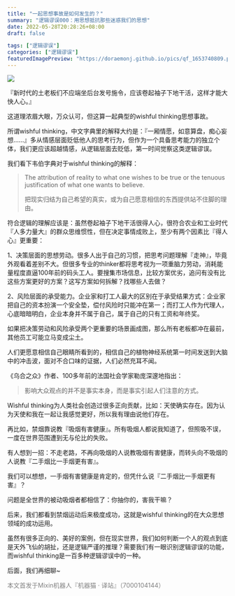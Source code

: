 ```yaml
---
title: "一起思想事故是如何发生的？"
summary: "逻辑谬误000：用思想抵抗那些迷惑我们的思想"
date: 2022-05-28T20:28:26+08:00
draft: false

tags: ["逻辑谬误"]
categories: ["逻辑谬误"]
featuredImagePreview: "https://doraemonj.github.io/pics/qf_1653740809.png"
---
```


![](https://doraemonj.github.io/pics/boss_and_leader.jpeg)

『新时代的土老板们不应端坐后台发号施令，应该卷起袖子下地干活，这样才能大快人心。』

这道理浓眉大眼，万众认可，但这算一起典型的wishful thinking思想事故。

所谓wishful thinking，中文字典里的解释大约是：『一厢情愿，如意算盘，痴心妄想……』多从情感层面贬低他人的思考行为，但作为一个具备思考能力的独立个体，我们更应该超越情感，从逻辑层面去贬低，第一时间觉察这类逻辑谬误。

我们看下韦伯字典对于wishful thinking的解释：

>   The attribution of reality to what one wishes to be true or the tenuous justification of what one wants to believe.
>
>   把现实归结为自己希望的真实，或为自己愿意相信的东西提供站不住脚的理由。

符合逻辑的理解应该是：虽然卷起袖子下地干活很得人心，很符合农业和工业时代『人多力量大』的群众思维惯性，但在决定事情成败上，至少有两个因素比『得人心』更重要：

1、决策层面的思想劳动。很多人出于自己的习惯，把思考问题理解『走神』，毕竟外观看着差别不大。但很多专业的thinker都将思考视为一项重脑力劳动，消耗能量程度直逼100年前的码头工人。要搜集市场信息，比较方案优劣，追问有没有比这些方案更好的方案？这写方案如何拆解？找哪些人去做？

2、风险层面的承受能力。企业家和打工人最大的区别在于承受结果方式：企业家把自己的资本扮演一个安全垫，偿付风险时只能冲在第一；而打工人作为代理人，心底暗暗明白，企业本身并不属于自己，属于自己的只有工资和年终奖。

如果把决策劳动和风险承受两个更重要的场景画成图，那么所有老板都冲在最前，其他员工可能立马变成尘土。

人们更愿意相信自己眼睛所看到的，相信自己的植物神经系统第一时间发送到大脑中的冲击波，面对不合口味的证据，人们必然充耳不闻。

《乌合之众》作者、100多年前的法国社会学家勒庞深邃地指出：

>   影响大众观点的并不是事实本身，而是事实引起人们注意的方式。

Wishful thinking为人类社会创造过很多正向贡献，比如：天使确实存在。因为认为天使和我在一起让我感觉更好，所以我有理由说他们存在。

再比如，禁烟靠说教『吸烟有害健康』。所有吸烟人都说我知道了，但照吸不误，一度在世界范围遭到无与伦比的失败。

有人想到一招：不走老路，不再向吸烟的人说教吸烟有害健康，而转头向不吸烟的人说教『二手烟比一手烟更有害』。

我们可以想想，一手烟有害健康是肯定的，但凭什么说『二手烟比一手烟更有害』？

问题是全世界的被动吸烟者都相信了：你抽你的，害我干嘛？

后来，我们都看到禁烟运动后来极度成功，这就是wishful thinking的在大众思想领域的成功运用。

虽然有很多正向的、美好的案例，但在现实世界，我们如何判断一个人的观点到底是天外飞仙的胡扯，还是逻辑严谨的推理？需要我们有一眼识别逻辑谬误的功能，而wishful thinking是一百多种逻辑谬误中的一种。

后面，我们再细聊~

<font color='grey'> 本文首发于Mixin机器人『机器猫 · 译站』（7000104144）</font>

